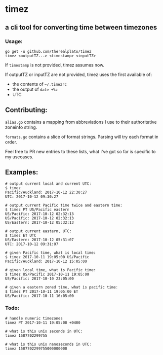 timez
=====

a cli tool for converting time between timezones
------------------------------------------------

### Usage:
```
go get -u github.com/therealplato/timez
timez <outputTZ...> <timestamp> <inputTZ>
```
If `timestamp` is not provided, timez assumes now.

If outputTZ or inputTZ are not provided, timez uses the first available of:
- the contents of `~/.timezrc`
- the output of `date +%z`
- UTC


## Contributing:
`alias.go` contains a mapping from abbreviations I use to their authoritative zoneinfo string.

`formats.go` contains a slice of format strings. Parsing will try each format in order.

Feel free to PR new entries to these lists, what I've got so far is specific to my usecases.

## Examples:
```
# output current local and current UTC:
$ timez
Pacific/Auckland: 2017-10-12 22:30:27
UTC: 2017-10-12 09:30:27

# output current Pacific time twice and eastern time:
$ timez PT US/Pacific eastern
US/Pacific: 2017-10-12 02:32:13
US/Pacific: 2017-10-12 02:32:13
US/Eastern: 2017-10-12 05:32:13

# output current eastern, UTC:
$ timez ET UTC
US/Eastern: 2017-10-12 05:31:07
UTC: 2017-10-12 09:31:07

# given Pacific time, what is local time:
$ timez 2017-10-11 19:05:00 US/Pacific
Pacific/Auckland: 2017-10-12 15:05:00

# given local time, what is Pacific time:
$ timez US/Pacific 2017-10-11 19:05:00
US/Pacific: 2017-10-10 23:05:00

# given a eastern zoned time, what is pacific time:
$ timez PT 2017-10-11 19:05:00 ET
US/Pacific: 2017-10-11 16:05:00
```

### Todo:
```
# handle numeric timezones
timez PT 2017-10-11 19:05:00 +0400

# what is this unix seconds in UTC:
timez 1507702299755

# what is this unix nanoseconds in UTC:
timez 1507702299755000000000
```

